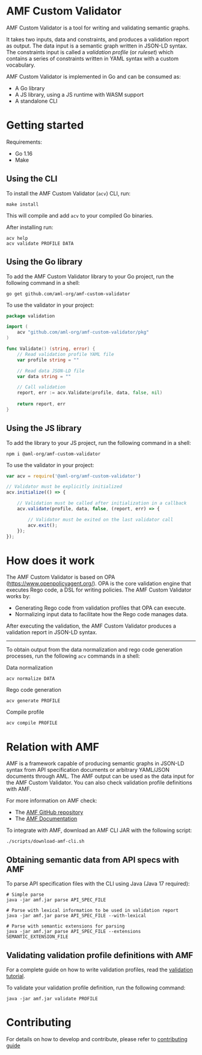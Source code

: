 # AMF Custom Validator

AMF Custom Validator is a tool for writing and validating semantic graphs.

It takes two inputs, data and constraints, and produces a validation report as output. The data input is a semantic
graph written in JSON-LD syntax. The constraints input is called a _validation profile_ (or _ruleset_) which contains a
series of constraints written in YAML syntax with a custom vocabulary.

AMF Custom Validator is implemented in Go and can be consumed as:

* A Go library
* A JS library, using a JS runtime with WASM support
* A standalone CLI

# Getting started

Requirements:

* Go 1.16
* Make

## Using the CLI

To install the AMF Custom Validator (`acv`) CLI, run:

```shell
make install
```

This will compile and add `acv` to your compiled Go binaries.

After installing run:

```shell
acv help
acv validate PROFILE DATA
```

## Using the Go library

To add the AMF Custom Validator library to your Go project, run the following command in a shell:

```shell
go get github.com/aml-org/amf-custom-validator
```

To use the validator in your project:

```go
package validation

import (
	acv "github.com/aml-org/amf-custom-validator/pkg"
)

func Validate() (string, error) {
	// Read validation profile YAML file
	var profile string = ""

	// Read data JSON-LD file
	var data string = ""

	// Call validation
	report, err := acv.Validate(profile, data, false, nil)
	
	return report, err
}
```

## Using the JS library

To add the library to your JS project, run the following command in a shell:

```shell
npm i @aml-org/amf-custom-validator
```

To use the validator in your project:

```js
var acv = require('@aml-org/amf-custom-validator')

// Validator must be explicitly initialized
acv.initialize(() => {

    // Validation must be called after initialization in a callback
    acv.validate(profile, data, false, (report, err) => {

        // Validator must be exited on the last validator call
        acv.exit();
    });
}); 
```

# How does it work

The AMF Custom Validator is based on OPA (https://www.openpolicyagent.org/). OPA is the core validation engine that
executes Rego code, a DSL for writing policies. The AMF Custom Validator works by:

* Generating Rego code from validation profiles that OPA can execute.
* Normalizing input data to facilitate how the Rego code manages data.

After executing the validation, the AMF Custom Validator produces a validation report in JSON-LD syntax.

---

To obtain output from the data normalization and rego code generation processes, run the following `acv` commands in a shell:

Data normalization

```shell
acv normalize DATA
```

Rego code generation

```shell
acv generate PROFILE
```

Compile profile

```shell
acv compile PROFILE
```

# Relation with AMF

AMF is a framework capable of producing semantic graphs in JSON-LD syntax from API specification documents or arbitrary
YAML/JSON documents through AML. The AMF output can be used as the data input for the AMF Custom Validator. You can also
check validation profile definitions with AMF.

For more information on AMF check:
* The [AMF GitHub repository](https://github.com/aml-org/amf)
* The [AMF Documentation](https://a.ml/docs/)

To integrate with AMF, download an AMF CLI JAR with the following script:

```shell
./scripts/download-amf-cli.sh
```

## Obtaining semantic data from API specs with AMF

To parse API specification files with the CLI using Java (Java 17 required):

```shell
# Simple parse
java -jar amf.jar parse API_SPEC_FILE

# Parse with lexical information to be used in validation report
java -jar amf.jar parse API_SPEC_FILE --with-lexical

# Parse with semantic extensions for parsing
java -jar amf.jar parse API_SPEC_FILE --extensions SEMANTIC_EXTENSION_FILE
```

## Validating validation profile definitions with AMF

For a complete guide on how to write validation profiles, read
the [validation tutorial](docs/validation_tutorial/validation.md).

To validate your validation profile definition, run the following command:

```shell
java -jar amf.jar validate PROFILE
```

# Contributing

For details on how to develop and contribute, please refer to [contributing guide](docs/contributing.md)
